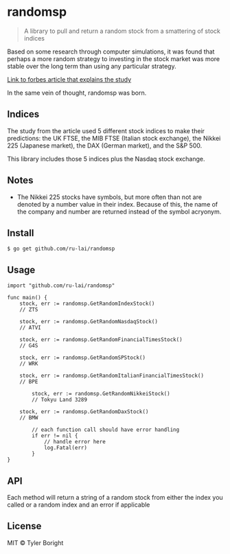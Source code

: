 # randomsp
> A library to pull and return a random stock from a smattering of stock indices

Based on some research through computer simulations, it was found that perhaps a more random strategy to investing in the stock market was more stable over the long term than using any particular strategy.

[Link to forbes article that explains the study](https://www.forbes.com/sites/alexknapp/2013/03/22/computer-simulation-suggests-that-the-best-investment-strategy-is-a-random-one/#2189846a5136)

In the same vein of thought, randomsp was born.

## Indices
The study from the article used 5 different stock indices to make their predictions: the UK FTSE, the MIB FTSE (Italian stock exchange), the Nikkei 225 (Japanese market), the DAX (German market), and the S&P 500.

This library includes those 5 indices plus the Nasdaq stock exchange.

## Notes
- The Nikkei 225 stocks have symbols, but more often than not are denoted by a number value in their index.  Because of this, the name of the company and number are returned instead of the symbol acryonym.

## Install
```
$ go get github.com/ru-lai/randomsp
```

## Usage
```
import "github.com/ru-lai/randomsp"

func main() {
	stock, err := randomsp.GetRandomIndexStock()
	// ZTS

	stock, err := randomsp.GetRandomNasdaqStock()
	// ATVI

	stock, err := randomsp.GetRandomFinancialTimesStock()
	// G4S

	stock, err := randomsp.GetRandomSPStock()
	// WRK

	stock, err := randomsp.GetRandomItalianFinancialTimesStock()
	// BPE

        stock, err := randomsp.GetRandomNikkeiStock()
        // Tokyu Land 3289

	stock, err := randomsp.GetRandomDaxStock()
	// BMW

        // each function call should have error handling
        if err != nil {
            // handle error here
            log.Fatal(err)
        }
}
```

## API
Each method will return a string of a random stock from either the index you called or a random index and an error if applicable

## License

MIT © Tyler Boright
